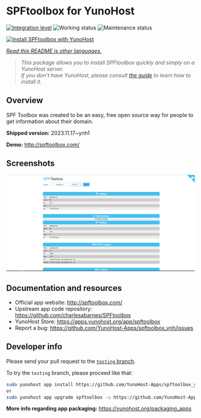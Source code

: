 <!--
N.B.: This README was automatically generated by <https://github.com/YunoHost/apps/tree/master/tools/readme_generator>
It shall NOT be edited by hand.
-->

# SPFtoolbox for YunoHost

[![Integration level](https://dash.yunohost.org/integration/spftoolbox.svg)](https://dash.yunohost.org/appci/app/spftoolbox) ![Working status](https://ci-apps.yunohost.org/ci/badges/spftoolbox.status.svg) ![Maintenance status](https://ci-apps.yunohost.org/ci/badges/spftoolbox.maintain.svg)

[![Install SPFtoolbox with YunoHost](https://install-app.yunohost.org/install-with-yunohost.svg)](https://install-app.yunohost.org/?app=spftoolbox)

*[Read this README is other languages.](./ALL_README.md)*

> *This package allows you to install SPFtoolbox quickly and simply on a YunoHost server.*  
> *If you don't have YunoHost, please consult [the guide](https://yunohost.org/install) to learn how to install it.*

## Overview

SPF Toolbox was created to be an easy, free open source way for people to get information about their domain.


**Shipped version:** 2023.11.17~ynh1

**Demo:** <http://spftoolbox.com/>

## Screenshots

![Screenshot of SPFtoolbox](./doc/screenshots/687474703a2f2f692e696d6775722e636f6d2f4143785a5074512e706e67.png)

## Documentation and resources

- Official app website: <http://spftoolbox.com/>
- Upstream app code repository: <https://github.com/charlesabarnes/SPFtoolbox>
- YunoHost Store: <https://apps.yunohost.org/app/spftoolbox>
- Report a bug: <https://github.com/YunoHost-Apps/spftoolbox_ynh/issues>

## Developer info

Please send your pull request to the [`testing` branch](https://github.com/YunoHost-Apps/spftoolbox_ynh/tree/testing).

To try the `testing` branch, please proceed like that:

```bash
sudo yunohost app install https://github.com/YunoHost-Apps/spftoolbox_ynh/tree/testing --debug
or
sudo yunohost app upgrade spftoolbox -u https://github.com/YunoHost-Apps/spftoolbox_ynh/tree/testing --debug
```

**More info regarding app packaging:** <https://yunohost.org/packaging_apps>
